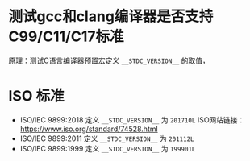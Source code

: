 # 测试gcc和clang编译器是否支持C99/C11/C17标准
原理：测试C语言编译器预置宏定义 `__STDC_VERSION__` 的取值，

# ISO 标准
- ISO/IEC 9899:2018 定义 `__STDC_VERSION__` 为 `201710L`
  ISO网站链接：https://www.iso.org/standard/74528.html
- ISO/IEC 9899:2011 定义 `__STDC_VERSION__` 为 `201112L`
- ISO/IEC 9899:1999 定义 `__STDC_VERSION__` 为 `199901L`
